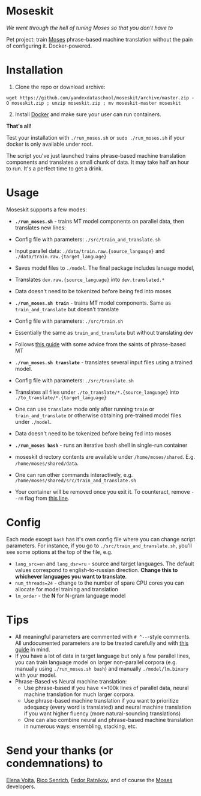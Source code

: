 # Moseskit
_We went through the hell of tuning Moses so that you don't have to_

Pet project: train [Moses](www.statmt.org/moses/) phrase-based machine translation without the pain of configuring it. Docker-powered.

# Installation

1. Clone the repo or download archive:
```(bash)
wget https://github.com/yandexdataschool/moseskit/archive/master.zip -O moseskit.zip ; unzip moseskit.zip ; mv moseskit-master moseskit
```
2. Install [Docker](https://docs.docker.com/install/) and make sure your user can run containers.

__That's all!__

Test your installation with `./run_moses.sh` or `sudo ./run_moses.sh` if your docker is only available under root.

The script you've just launched trains phrase-based machine translation components and translates a small chunk of data. It may take half an hour to run. It's a perfect time to get a drink.

# Usage

Moseskit supports a few modes:

* __`./run_moses.sh`__ - trains MT model components on parallel data, then translates new lines:
 * Config file with parameters: `./src/train_and_translate.sh`
 * Input parallel data: `./data/train.raw.{source_language}` and `./data/train.raw.{target_language}`
 * Saves model files to `./model`. The final package includes lanuage model, 
 * Translates `dev.raw.{source_language}` into `dev.translated.*`
 * Data doesn't need to be tokenized before being fed into moses

* __`./run_moses.sh train`__ - trains MT model components. Same as `train_and_translate` but doesn't translate
 * Config file with parameters: `./src/train.sh`
 * Essentially the same as `train_and_translate` but without translating dev
 * Follows [this guide](http://www.statmt.org/moses/?n=FactoredTraining.HomePage) with some advice from the saints of phrase-based MT

* __`./run_moses.sh translate`__ - translates several input files using a trained model.
 * Config file with parameters: `./src/translate.sh`
 * Translates all files under `./to_translate/*.{source_language}` into `./to_translate/*.{target_language}`
 * One can use `translate` mode only after running `train` or `train_and_translate` or otherwise obtaining pre-trained model files under `./model`.
 * Data doesn't need to be tokenized before being fed into moses

* __`./run_moses bash`__ - runs an iterative bash shell in single-run container
 * moseskit directory contents are available under `/home/moses/shared`. E.g. `/home/moses/shared/data`.
 * One can run other commands interactively, e.g. `/home/moses/shared/src/train_and_translate.sh`
 * Your container will be removed once you exit it. To counteract, remove `--rm` flag from [this line](https://github.com/yandexdataschool/moseskit/blob/master/run_moses.sh#L16).

 
# Config

Each mode except `bash` has it's own config file where you can change script parameters. For instance, if you go to `./src/train_and_translate.sh`, you'll see some options at the top of the file, e.g.

* `lang_src=en` and `lang_dsr=ru` - source and target languages. The default values correspond to english-to-russian direction. __Change this to whichever languages you want to translate__.
* `num_threads=24` - change to the number of spare CPU cores you can allocate for model training and translation
* `lm_order` - the __N__ for N-gram language model


# Tips

* All meaningful parameters are commented with `# ^--`-style comments. All undocumented parameters are to be treated carefully and with [this guide](http://www.statmt.org/moses/?n=FactoredTraining.HomePage) in mind.
* If you have a lot of data in target language but only a few parallel lines, you can train language model on larger non-parallel corpora (e.g. manually using `./run_moses.sh bash`) and manually `./model/lm.binary` with your model.
* Phrase-Based vs Neural machine translation: 
  * Use phrase-based if you have <=100k lines of parallel data, neural machine translation for much larger corpora.
  * Use phrase-based machine translation if you want to prioritize adequacy (every word is translated) and neural machine translation if you want higher fluency (more natural-sounding translations)
  * One can also combine neural and phrase-based machine translation in numerous ways: ensembling, stacking, etc.


# Send your thanks (or condemnations) to

[Elena Voita](https://research.yandex.com/lib/people/610744), [Rico Senrich](https://github.com/rsennrich), [Fedor Ratnikov](https://github.com/justheuristic), and of course the [Moses](www.statmt.org/moses) developers.
